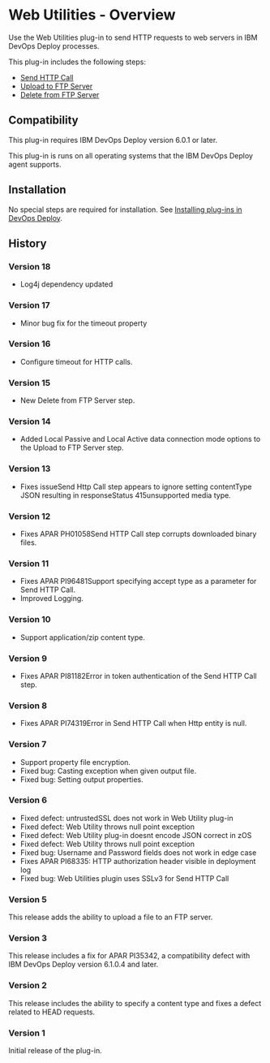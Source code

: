 
# Web Utilities - Overview

Use the Web Utilities plug-in to send HTTP requests to web servers in IBM DevOps Deploy processes.

This plug-in includes the following steps:

* [Send HTTP Call](steps/#send_http_call)
* [Upload to FTP Server](steps/#upload_to_ftp_server)
* [Delete from FTP Server](steps/#delete_from_ftp_server)

## Compatibility

This plug-in requires IBM DevOps Deploy version 6.0.1 or later.

This plug-in is runs on all operating systems that the IBM DevOps Deploy agent supports.

## Installation

No special steps are required for installation. See [Installing plug-ins in DevOps Deploy](https://community.ibm.com/community/user/wasdevops/blogs/laurel-dickson-bull1/2022/06/13/install-plugins "Installing plug-ins in DevOps Deploy").

## History

### Version 18

* Log4j dependency updated

### Version 17

* Minor bug fix for the timeout property

### Version 16

* Configure timeout for HTTP calls.

### Version 15

* New Delete from FTP Server step.

### Version 14

* Added Local Passive and Local Active data connection mode options to the Upload to FTP Server step.

### Version 13

* Fixes issueSend Http Call step appears to ignore setting contentType JSON resulting in responseStatus 415unsupported media type.

### Version 12

* Fixes APAR PH01058Send HTTP Call step corrupts downloaded binary files.

### Version 11

* Fixes APAR PI96481Support specifying accept type as a parameter for Send HTTP Call.
* Improved Logging.

### Version 10

* Support application/zip content type.

### Version 9

* Fixes APAR PI81182Error in token authentication of the Send HTTP Call step.

### Version 8

* Fixes APAR PI74319Error in Send HTTP Call when Http entity is null.

### Version 7

* Support property file encryption.
* Fixed bug: Casting exception when given output file.
* Fixed bug: Setting output properties.

### Version 6

* Fixed defect: untrustedSSL does not work in Web Utility plug-in
* Fixed defect: Web Utility throws null point exception
* Fixed defect: Web Utility plug-in doesnt encode JSON correct in zOS
* Fixed defect: Web Utility throws null point exception
* Fixed bug: Username and Password fields does not work in edge case
* Fixes APAR PI68335: HTTP authorization header visible in deployment log
* Fixed bug: Web Utilities plugin uses SSLv3 for Send HTTP Call

### Version 5

This release adds the ability to upload a file to an FTP server.

### Version 3

This release includes a fix for APAR PI35342, a compatibility defect with IBM DevOps Deploy version 6.1.0.4 and later.

### Version 2

This release includes the ability to specify a content type and fixes a defect related to HEAD requests.

### Version 1

Initial release of the plug-in.

